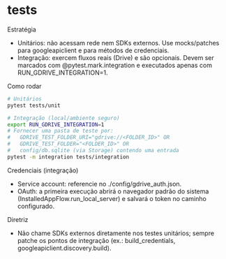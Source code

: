 # tests

Estratégia
- Unitários: não acessam rede nem SDKs externos. Use mocks/patches para googleapiclient e para métodos de credenciais.
- Integração: exercem fluxos reais (Drive) e são opcionais. Devem ser marcados com @pytest.mark.integration e executados apenas com RUN_GDRIVE_INTEGRATION=1.

Como rodar
```bash
# Unitários
pytest tests/unit

# Integração (local/ambiente seguro)
export RUN_GDRIVE_INTEGRATION=1
# Fornecer uma pasta de teste por:
#   GDRIVE_TEST_FOLDER_URI="gdrive://<FOLDER_ID>" OR
#   GDRIVE_TEST_FOLDER="<FOLDER_ID>" OR
#   config/db.sqlite (via Storage) contendo uma entrada
pytest -m integration tests/integration
```

Credenciais (integração)
- Service account: referencie no ./config/gdrive_auth.json.
- OAuth: a primeira execução abrirá o navegador padrão do sistema (InstalledAppFlow.run_local_server) e salvará o token no caminho configurado.

Diretriz
- Não chame SDKs externos diretamente nos testes unitários; sempre patche os pontos de integração (ex.: build_credentials, googleapiclient.discovery.build).